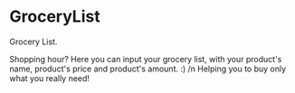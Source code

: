 # GroceryList

Grocery List.

Shopping hour?
Here you can input your grocery list, with your product's name, product's price and product's amount. :) /n
Helping you to buy only what you really need!
